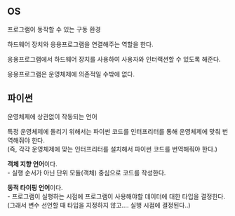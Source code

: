 ## OS 
프로그램이 동작할 수 있는 구동 환경

하드웨어 장치와 응용프로그램을 연결해주는 역할을 한다.

응용프로그램에서 하드웨어 장치를 사용하여 사용자와 인터랙션할 수 있도록 해준다.

응용프로그램은 운영체제에 의존적일 수밖에 없다.


## 파이썬
운영체제에 상관없이 작동되는 언어

특정 운영체제에 돌리기 위해서는 파이썬 코드를 인터프리터를 통해 운영체제에 맞춰 번역해줘야 한다.<br/>
(즉, 각각 운영체제에 맞는 인터프리터를 설치해서 파이썬 코드를 번역해줘야 한다.)

**객체 지향 언어**이다. <br/>
\- 실행 순서가 아닌 단위 모듈(객체) 중심으로 코드를 작성한다.

**동적 타이핑 언어**이다.<br/>
\- 프로그램이 실행하는 시점에 프로그램이 사용해야할 데이터에 대한 타입을 결정한다.<br/>
(그래서 변수 선언할 때 타입을 지정하지 않고.... 실행 시점에 결정된다..)



